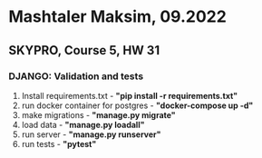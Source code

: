 # Mashtaler Maksim, 09.2022
## SKYPRO, Course 5, HW 31
### DJANGO: Validation and tests
 1) Install requirements.txt - **"pip install -r requirements.txt"**
 2) run docker container for postgres - **"docker-compose up -d"**
 3) make migrations - **"manage.py migrate"**
 4) load data - **"manage.py loadall"**
 5) run server - **"manage.py runserver"**
 6) run tests - **"pytest"**